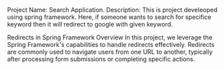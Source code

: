 Project Name: Search Application.
Description:
This is project develeoped using spring framework. Here, if someone wants to search for specifice keyword then it will redirect to google with given keyword.

Redirects in Spring Framework
Overview
In this project, we leverage the Spring Framework's capabilities to handle redirects effectively. Redirects are commonly used to navigate users from one URL to another, typically after processing form submissions or completing specific actions.

